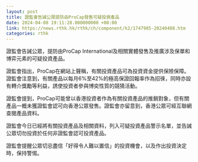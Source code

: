 ```yaml
---
layout: post
title: 證監會告誡公眾提防由ProCap發售可疑投資產品
date: 2024-04-08 19:11:28.000000000 +08:00
link: https://news.rthk.hk/rthk/ch/component/k2/1747985-20240408.htm
categories: rthk
---
```


證監會告誡公眾，提防由ProCap International及相關實體發售及推廣涉及保單和博弈元素的可疑投資產品。

證監會指出，ProCap在網站上聲稱，有關投資產品可為投資資金提供保險保障。證監會注意到，有關產品以每月6%至42%的極高保證回報率作為招徠，同時亦設有轉介獎勵等利益，誘使投資者參與博奕性質的競猜活動。

證監會提到，ProCap可能曾以香港投資者作為有關投資產品的推銷對象，但有關產品一概未獲證監會認可向香港公眾發售。證監會亦留意到，香港公眾可經互聯網查閱產品資料。

證監會今日已經將有關投資產品及相關資料，列入可疑投資產品警示名單，並告誡公眾切勿投資於任何非證監會認可投資產品。

證監會提醒公眾切忌盡信「好得令人難以置信」的投資機會，以及作出投資決定時，保持警惕。
